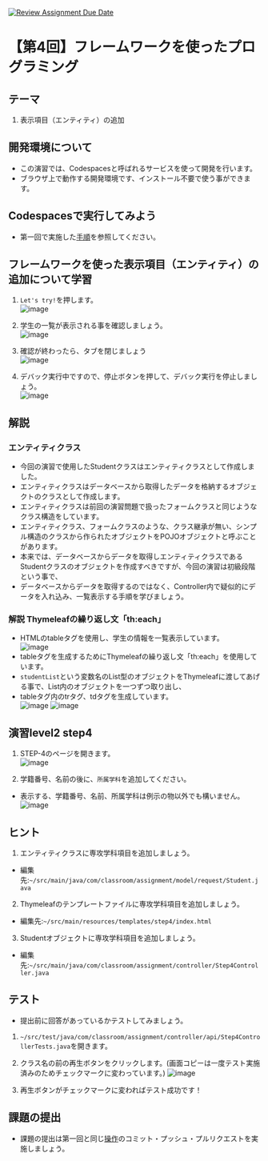[![Review Assignment Due Date](https://classroom.github.com/assets/deadline-readme-button-24ddc0f5d75046c5622901739e7c5dd533143b0c8e959d652212380cedb1ea36.svg)](https://classroom.github.com/a/u-X0Iy8-)
# 【第4回】フレームワークを使ったプログラミング
## テーマ
1. 表示項目（エンティティ）の追加

## 開発環境について
* この演習では、Codespacesと呼ばれるサービスを使って開発を行います。
* ブラウザ上で動作する開発環境です、インストール不要で使う事ができます。

## Codespacesで実行してみよう
* 第一回で実施した[手順](/Codespacesの実行手順.md)を参照してください。

## フレームワークを使った表示項目（エンティティ）の追加について学習
1. `Let's try!`を押します。<br>
![image](https://user-images.githubusercontent.com/32722128/151936862-c78139f7-3343-42ab-ae46-9c95bc43b86b.png)

2. 学生の一覧が表示される事を確認しましょう。<br>
![image](https://user-images.githubusercontent.com/32722128/151936326-bfa8c95d-bc72-4fb1-a380-915fa5777ef1.png)

3. 確認が終わったら、タブを閉じましょう<br>
![image](https://user-images.githubusercontent.com/32722128/150733257-a1056c19-1b24-412b-8bfc-a6063e75c785.png)

4. デバック実行中ですので、停止ボタンを押して、デバック実行を停止しましょう。<br>
![image](https://user-images.githubusercontent.com/32722128/150748527-d7121765-5142-4f5a-9769-33c0c23627a4.png)

## 解説
### エンティティクラス
* 今回の演習で使用したStudentクラスはエンティティクラスとして作成しました。  
* エンティティクラスはデータベースから取得したデータを格納するオブジェクトのクラスとして作成します。  
* エンティティクラスは前回の演習問題で扱ったフォームクラスと同じようなクラス構造をしています。  
* エンティティクラス、フォームクラスのような、クラス継承が無い、シンプル構造のクラスから作られたオブジェクトをPOJOオブジェクトと呼ぶことがあります。  
* 本来では、データベースからデータを取得しエンティティクラスであるStudentクラスのオブジェクトを作成すべきですが、今回の演習は初級段階という事で、  
* データベースからデータを取得するのではなく、Controller内で疑似的にデータを入れ込み、一覧表示する手順を学びましょう。  

### 解説 Thymeleafの繰り返し文「th:each」
* HTMLのtableタグを使用し、学生の情報を一覧表示しています。<br>
![image](https://user-images.githubusercontent.com/32722128/152269231-97643ca6-2c0a-409b-b82e-5bd631ea86cd.png)
* tableタグを生成するためにThymeleafの繰り返し文「th:each」を使用しています。  
* `studentList`という変数名のList型のオブジェクトをThymeleafに渡してあげる事で、List内のオブジェクトを一つずつ取り出し、  
* tableタグ内のtrタグ、tdタグを生成しています。<br>
![image](https://user-images.githubusercontent.com/32722128/152269900-f8a62ce3-c917-49a7-b83d-4d360751d6df.png)
![image](https://user-images.githubusercontent.com/32722128/152269488-bd89d3fe-7f40-4c74-a644-9752fd4ccbe9.png)

## 演習level2 step4
1. STEP-4のページを開きます。<br>
![image](https://user-images.githubusercontent.com/32722128/151950072-872872aa-7f55-498e-9574-bc7d4f583a93.png)

2. 学籍番号、名前の後に、`所属学科`を追加してください。
* 表示する、学籍番号、名前、所属学科は例示の物以外でも構いません。<br>
![image](https://user-images.githubusercontent.com/32722128/151951330-c3911568-d510-45a9-93f6-ac0bd047cacc.png)

## ヒント
1. エンティティクラスに専攻学科項目を追加しましょう。  
* 編集先:`~/src/main/java/com/classroom/assignment/model/request/Student.java`

2. Thymeleafのテンプレートファイルに専攻学科項目を追加しましょう。  
* 編集先:`~/src/main/resources/templates/step4/index.html`  

3. Studentオブジェクトに専攻学科項目を追加しましょう。  
* 編集先:`~/src/main/java/com/classroom/assignment/controller/Step4Controller.java`

## テスト
* 提出前に回答があっているかテストしてみましょう。

1. `~/src/test/java/com/classroom/assignment/controller/api/Step4ControllerTests.java`を開きます。

2. クラス名の前の再生ボタンをクリックします。(画面コピーは一度テスト実施済みのためチェックマークに変わっています。)
![image](https://user-images.githubusercontent.com/32722128/151952985-1412b879-95ba-4848-84ed-17e621bc85d6.png)

3. 再生ボタンがチェックマークに変わればテスト成功です！

## 課題の提出
* 課題の提出は第一回と同じ[操作](/課題の提出手順.md)のコミット・プッシュ・プルリクエストを実施しましょう。
